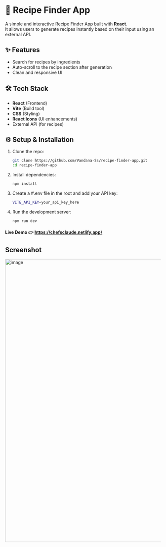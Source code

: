 # 🍳 Recipe Finder App

A simple and interactive Recipe Finder App built with **React**.  
It allows users to generate recipes instantly based on their input using an external API.  

## ✨ Features
- Search for recipes by ingredients 
- Auto-scroll to the recipe section after generation  
- Clean and responsive UI  

## 🛠️ Tech Stack
- **React** (Frontend)  
- **Vite** (Build tool)  
- **CSS** (Styling)  
- **React Icons** (UI enhancements)  
- External API (for recipes)  

## ⚙️ Setup & Installation
1. Clone the repo:
   ```bash
   git clone https://github.com/Vandana-Ss/recipe-finder-app.git
   cd recipe-finder-app
2. Install dependencies:
   ```bash
   npm install
3. Create a #.env file in the root and add your API key:
   ```bash
   VITE_API_KEY=your_api_key_here
4. Run the development server:
   ```bash
   npm run dev

#### Live Demo 👉 https://chefsclaude.netlify.app/
   
## Screenshot
<img width="900" height="914" alt="image" src="https://github.com/user-attachments/assets/e0485386-e78e-4faa-89e7-4ec48d02d585" />



